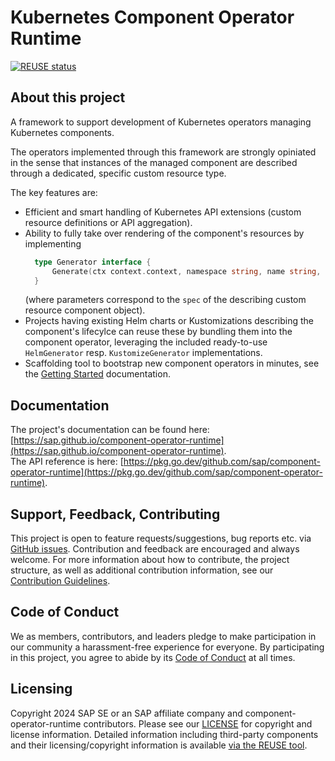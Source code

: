 # Kubernetes Component Operator Runtime

[![REUSE status](https://api.reuse.software/badge/github.com/SAP/component-operator-runtime)](https://api.reuse.software/info/github.com/SAP/component-operator-runtime)

## About this project

A framework to support development of Kubernetes operators managing Kubernetes components.

The operators implemented through this framework are strongly opiniated in the sense that instances
of the managed component are described through a dedicated, specific custom resource type.

The key features are:
- Efficient and smart handling of Kubernetes API extensions (custom resource definitions or API aggregation).
- Ability to fully take over rendering of the component's resources by implementing
  ```go
    type Generator interface {
        Generate(ctx context.context, namespace string, name string, parameters types.Unstructurable) ([]client.Object, error)
    }
  ```
  (where parameters correspond to the `spec` of the describing custom resource component object).
- Projects having existing Helm charts or Kustomizations describing the component's lifecylce can reuse these by bundling them into the
  component operator, leveraging the included ready-to-use `HelmGenerator` resp. `KustomizeGenerator` implementations.
- Scaffolding tool to bootstrap new component operators in minutes, see the [Getting Started](https://sap.github.io/component-operator-runtime/docs/getting-started/) documentation.

## Documentation

The project's documentation can be found here: [https://sap.github.io/component-operator-runtime](https://sap.github.io/component-operator-runtime).  
The API reference is here: [https://pkg.go.dev/github.com/sap/component-operator-runtime](https://pkg.go.dev/github.com/sap/component-operator-runtime).

## Support, Feedback, Contributing

This project is open to feature requests/suggestions, bug reports etc. via [GitHub issues](https://github.com/SAP/component-operator-runtime/issues). Contribution and feedback are encouraged and always welcome. For more information about how to contribute, the project structure, as well as additional contribution information, see our [Contribution Guidelines](CONTRIBUTING.md).

## Code of Conduct

We as members, contributors, and leaders pledge to make participation in our community a harassment-free experience for everyone. By participating in this project, you agree to abide by its [Code of Conduct](https://github.com/SAP/.github/blob/main/CODE_OF_CONDUCT.md) at all times.

## Licensing

Copyright 2024 SAP SE or an SAP affiliate company and component-operator-runtime contributors. Please see our [LICENSE](LICENSE) for copyright and license information. Detailed information including third-party components and their licensing/copyright information is available [via the REUSE tool](https://api.reuse.software/info/github.com/SAP/component-operator-runtime).
